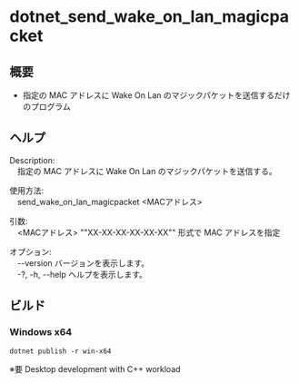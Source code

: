 # dotnet_send_wake_on_lan_magicpacket

## 概要
* 指定の MAC アドレスに Wake On Lan のマジックパケットを送信するだけのプログラム

## ヘルプ

Description:  
　指定の MAC アドレスに Wake On Lan のマジックパケットを送信する。  

使用方法:  
　send_wake_on_lan_magicpacket <MACアドレス>  

引数:  
　<MACアドレス> ""XX-XX-XX-XX-XX-XX"" 形式で MAC アドレスを指定  

オプション:  
　--version      バージョンを表示します。  
　-?, -h, --help ヘルプを表示します。  

## ビルド

### Windows x64
```
dotnet publish -r win-x64
```
※要 Desktop development with C++ workload